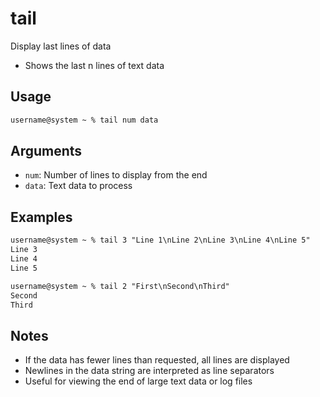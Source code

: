 # tail

Display last lines of data

- Shows the last n lines of text data

## Usage

```txt
username@system ~ % tail num data
```

## Arguments

- `num`: Number of lines to display from the end
- `data`: Text data to process

## Examples

```txt
username@system ~ % tail 3 "Line 1\nLine 2\nLine 3\nLine 4\nLine 5"
Line 3
Line 4
Line 5

username@system ~ % tail 2 "First\nSecond\nThird"
Second
Third
```

## Notes

- If the data has fewer lines than requested, all lines are displayed
- Newlines in the data string are interpreted as line separators
- Useful for viewing the end of large text data or log files
